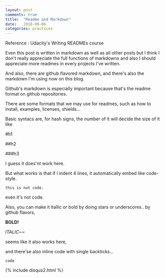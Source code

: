 ```yaml
---
layout: post
comments: true
title:  "Readme and Markdown"
date:   2018-09-06
categories: practices
---
```


Reference : Udacity's Writing READMEs course

Even this post is written in markdown as well as all other posts but 
I think I don't really appreciate the full functions of markdowns 
and also I should appreciate more readmes in every projects I've written.

And also, there are github flavored markdown,
and there's also the markdown I'm using now on this blog.

Github's markdown is especially important because that's the readme format
on github repositories.

There are some formats that we may use for readmes, such as 
how to install, examples, licenses, shields... 

Basic syntacs are, for hash signs, the number of it will decide the size of it like

#h1

##h2

###h3

I guess it does'nt work here.

But what works is that if I indent 4 lines, it automatically 
embed like code-style.

    this is not code.

even it's not code.

Also, you can make it itallic or bold by doing stars or underscores.. by github flavors,

**BOLD!**

_ITALIC~~_

seems like it also works here,

and there'se also inline code with single backticks... 

`code`

{% include disqus2.html %}